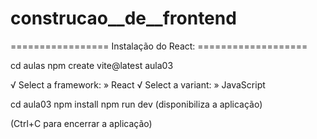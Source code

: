 # construcao__de__frontend

================= Instalação do React:  ===================

cd aulas
npm create vite@latest aula03

√ Select a framework: » React
√ Select a variant: » JavaScript

cd aula03
npm install
npm run dev (disponibiliza a aplicação)

(Ctrl+C  para encerrar a aplicação)